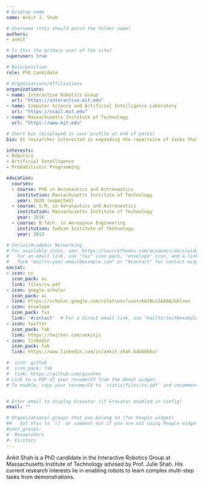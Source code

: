 ```yaml
---
# Display name
name: Ankit J. Shah

# Username (this should match the folder name)
authors:
- ankit

# Is this the primary user of the site?
superuser: true

# Role/position
role: PhD Candidate

# Organizations/Affiliations
organizations:
- name: Interactive Robotics Group
  url: "https://interactive.mit.edu"
- name: Computer Science and Artificial Intelligence Laboratory
  url: "https://csail.mit.edu"
- name: Massachusetts Institute of Technology
  url: "https://www.mit.edu"

# Short bio (displayed in user profile at end of posts)
bio: AI researcher interested in expanding the repertoire of tasks that robots can learn.

interests:
- Robotics
- Artificial Intelligence
- Probabilistic Programming

education:
  courses:
  - course: PhD in Aeronautics and Astronautics
    institution: Massachusetts Institute of Technology
    year: 2020 (expected)
  - course: S.M. in Aeronautics and Astronautics
    institution: Massachusetts Institute of Technology
    year: 2016
  - course: B.Tech. in Aerospace Engineering
    institution: Indian Institute of Technology
    year: 2013

# Social/Academic Networking
# For available icons, see: https://sourcethemes.com/academic/docs/widgets/#icons
#   For an email link, use "fas" icon pack, "envelope" icon, and a link in the
#   form "mailto:your-email@example.com" or "#contact" for contact widget.
social:
- icon: cv
  icon_pack: ai
  link: files/cv.pdf
- icon: google-scholar
  icon_pack: ai
  link: https://scholar.google.com/citations?user=KmJNnzIAAAAJ&hl=en
- icon: envelope
  icon_pack: fas
  link: '#contact'  # For a direct email link, use "mailto:test@example.org".
- icon: twitter
  icon_pack: fab
  link: https://twitter.com/ankitjs
- icon: linkedin
  icon_pack: fab
  link: https://www.linkedin.com/in/ankit-shah-b4b60b6a/

#- icon: github
#  icon_pack: fab
#  link: https://github.com/gcushen
# Link to a PDF of your resume/CV from the About widget.
# To enable, copy your resume/CV to `static/files/cv.pdf` and uncomment the lines below.  


# Enter email to display Gravatar (if Gravatar enabled in Config)
email: ""

# Organizational groups that you belong to (for People widget)
##   Set this to `[]` or comment out if you are not using People widget.  
#user_groups:
#- Researchers
#- Visitors
---
```


Ankit Shah is a PhD candidate in the Interactive Robotics Group at Massachusetts Institute of Technology advised by Prof. Julie Shah. His current research interests lie in enabling robots to learn complex multi-step tasks from demonstrations.

<!-- #In particular, he is interested in enabling use of temporal logic formulas as an intermediary between the teacher and the learner.

#In the past he has also worked on manipulation planning for deformable objects for his SM thesis completed in 2016 at MIT. Prior to joining MIT, Ankit completed his B.Tech. in Aerospace Engineering from Indian Institute of Technology, Bombay (IIT-B) in 2013. -->
